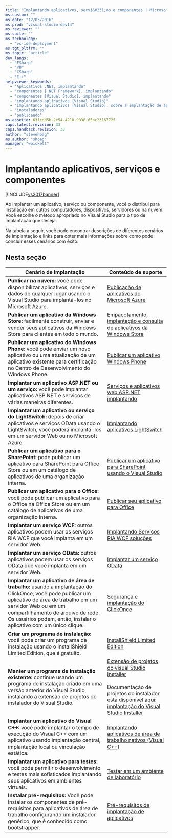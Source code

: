 ```yaml
---
title: "Implantando aplicativos, servi&#231;os e componentes | Microsoft Docs"
ms.custom: ""
ms.date: "12/03/2016"
ms.prod: "visual-studio-dev14"
ms.reviewer: ""
ms.suite: ""
ms.technology: 
  - "vs-ide-deployment"
ms.tgt_pltfrm: ""
ms.topic: "article"
dev_langs: 
  - "FSharp"
  - "VB"
  - "CSharp"
  - "C++"
helpviewer_keywords: 
  - "Aplicativos .NET, implantando"
  - "componentes [.NET Framework], implantando"
  - "componentes [Visual Studio], implantando"
  - "implantando aplicativos [Visual Studio]"
  - "implantando aplicativos [Visual Studio], sobre a implantação de aplicativos"
  - "instaladores"
  - "publicando"
ms.assetid: 63fcdd5b-2e54-4210-9038-65bc23167725
caps.latest.revision: 33
caps.handback.revision: 33
author: "stevehoag"
ms.author: "shoag"
manager: "wpickett"
---
```

# Implantando aplicativos, servi&#231;os e componentes
[!INCLUDE[vs2017banner](../code-quality/includes/vs2017banner.md)]

Ao implantar um aplicativo, serviço ou componente, você o distribui para instalação em outros computadores, dispositivos, servidores ou na nuvem.  Você escolhe o método apropriado no Visual Studio para o tipo de implantação que deseja.  
  
 Na tabela a seguir, você pode encontrar descrições de diferentes cenários de implantação e links para obter mais informações sobre como pode concluir esses cenários com êxito.  
  
## Nesta seção  
  
|Cenário de implantação|Conteúdo de suporte|  
|----------------------------|-------------------------|  
|**Publicar na nuvem:** você pode disponibilizar aplicativos, serviços e dados de qualquer lugar usando o Visual Studio para implantá\-los no Microsoft Azure.|[Publicação de aplicativos do Microsoft Azure](http://msdn.microsoft.com/library/windowsazure/ee460772.aspx)|  
|**Publicar um aplicativo da Windows Store:** facilmente construir, enviar e vender seus aplicativos da Windows Store para clientes em todo o mundo.|[Empacotamento, implantação e consulta de aplicativos da Windows Store](http://msdn.microsoft.com/library/hh446593\(v=vs.85\).aspx)|  
|**Publicar um aplicativo do Windows Phone:** você pode enviar um novo aplicativo ou uma atualização de um aplicativo existente para certificação no Centro de Desenvolvimento do Windows Phone.|[Publicar um aplicativo Windows Phone](http://dev.windowsphone.com/publish)|  
|**Implantar um aplicativo ASP.NET ou um serviço:** você pode implantar aplicativos ASP.NET e serviços de várias maneiras diferentes.|[Serviços e aplicativos web ASP.NET implantando](http://www.asp.net/aspnet/overview/deployment)|  
|**Implantar um aplicativo ou serviço do LightSwitch:** depois de criar aplicativos e serviços OData usando o LightSwitch, você poderá implantá\-los em um servidor Web ou no Microsoft Azure.|[Implantando aplicativos LightSwitch](../Topic/Deploying%20LightSwitch%20Applications.md)|  
|**Publicar um aplicativo para o SharePoint:** pode publicar um aplicativo para SharePoint para Office Store ou em um catálogo de aplicativos de uma organização interna.|[Publicar um aplicativo para SharePoint usando o Visual Studio](http://msdn.microsoft.com/library/office/jj220044\(v=office.15\).aspx)|  
|**Publicar um aplicativo para o Office:** você pode publicar um aplicativo para o Office na Office Store ou em um catálogo de aplicativos de uma organização interna.|[Publicar seu aplicativo para Office](http://msdn.microsoft.com/library/office/fp123515.aspx)|  
|**Implantar um serviço WCF:** outros aplicativos podem usar os serviços RIA WCF que você implanta em um servidor Web.|[Implantando Serviços RIA WCF soluções](http://msdn.microsoft.com/library/ff426912\(v=vs.91\).aspx)|  
|**Implantar um serviço OData:** outros aplicativos podem usar os serviços OData que você implanta em um servidor Web.|[Implantar um serviço OData](http://msdn.microsoft.com/library/hh973447.aspx)|  
|**Implantar um aplicativo de área de trabalho:** usando a implantação do ClickOnce, você pode publicar um aplicativo de área de trabalho em um servidor Web ou em um compartilhamento de arquivo de rede.  Os usuários podem, então, instalar o aplicativo com um único clique.|[Segurança e implantação do ClickOnce](../deployment/clickonce-security-and-deployment.md)|  
|**Criar um programa de instalação:** você pode criar um programa de instalação usando o InstallShield Limited Edition, que é gratuito.|[InstallShield Limited Edition](../deployment/installshield-limited-edition.md)|  
|**Manter um programa de instalação existente:** continue usando um programa de instalação criado em uma versão anterior do Visual Studio, instalando a extensão de projetos do instalador do Visual Studio.|[Extensão de projetos do visual Studio Installer](http://blogs.msdn.com/b/visualstudio/archive/2014/04/17/visual-studio-installer-projects-extension.aspx)<br /><br /> Documentação de projetos do instalador está disponível aqui: [implantação do Visual Studio Installer](http://msdn.microsoft.com/library/2kt85ked\(v=vs.100\).aspx)|  
|**Implantar um aplicativo do Visual C\+\+:** você pode implantar o tempo de execução do Visual C\+\+ com um aplicativo usando implantação central, implantação local ou vinculação estática.|[Implantando aplicativos de área de trabalho nativos \(Visual C\+\+\)](http://msdn.microsoft.com/library/zebw5zk9.aspx)|  
|**Implantar um aplicativo para testes:** você pode permitir o desenvolvimento e testes mais sofisticados implantando seus aplicativos em ambientes virtuais.|[Testar em um ambiente de laboratório](/devops-test-docs/test/test-on-a-lab-environment)|  
|**Instalar pré\-requisitos:** Você pode instalar os componentes de pré\-requisitos para aplicativos de área de trabalho configurando um instalador genérico, que é conhecido como bootstrapper.|[Pré\-requisitos de implantação de aplicativos](../deployment/application-deployment-prerequisites.md)|